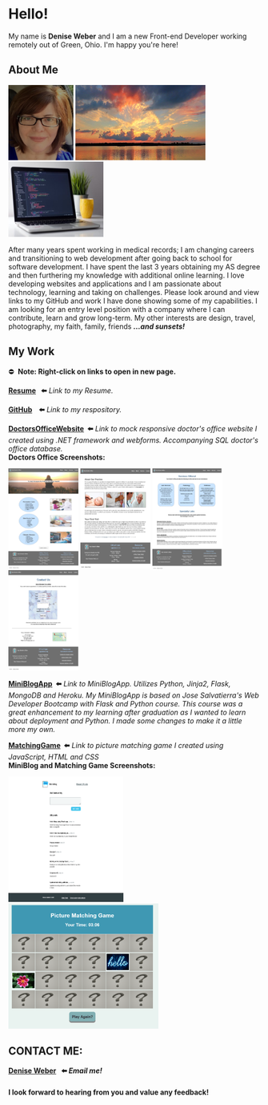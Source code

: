 # Hello! 

My name is **Denise Weber** and I am a new Front-end Developer working remotely out of Green, Ohio. I'm happy you're here! 

## About Me
<p float="center">
<img src="/images/me.png" width="130" height="150"> 
<img src="images/sunset.png" width="260" height="150" >
<img src="images/laptop.jpg" width="190" height="150">
</p>

After many years spent working in medical records; I am changing careers and transitioning to web development after going back to school for software development. I have spent the last 3 years obtaining my AS degree and then furthering my knowledge with additional online learning. I love developing websites and applications and I am passionate about technology, learning and taking on challenges. Please look around and view links to my GitHub and work I have done showing some of my capabilities. I am looking for an entry level position with a company where I can contribute, learn and grow long-term.  My other interests are design, travel, photography, my faith, family, friends **_...and sunsets!_**
<br>
## My Work
⛔️&nbsp; **Note:  Right-click on links to open in new page.** 
<br>
 
**[Resume](/images/Resume.png) &nbsp; ⬅️** _Link to my Resume._

**[GitHub](http://github.com/dweber0001) &nbsp;&nbsp; ⬅️** _Link to my respository._

**[DoctorsOfficeWebsite](http://yourdoctorsoffice2021.azurewebsites.net)&nbsp; ⬅️**  _Link to mock responsive doctor's office website I created using .NET framework and webforms. Accompanying SQL doctor's office database._  <br>
**Doctors Office Screenshots:**

<p float="center">
  <img src="/images/home.png" width="140" height="200"> 
  <img src="/images/about.png" width="140" height="200"> 
  <img src="/images/services.png" width="140" height="200"> 
  <img src="/images/contact.png" width="140" height="200"> 
  </p>

**[MiniBlogApp](http://dweber-microblog-app.herokuapp.com)&nbsp; ⬅️** _Link to MiniBlogApp. Utilizes Python, Jinja2, Flask, MongoDB and Heroku. My MiniBlogApp is based on Jose Salvatierra's Web Developer Bootcamp with Flask and Python course. This course was a great enhancement to my learning after graduation as I wanted to learn about deployment and Python. I made some changes to make it a little more my own._ 

**[MatchingGame](https://dweber0001.github.io/matchGame)&nbsp; ⬅️** _Link to picture matching game I created using JavaScript, HTML and CSS_ 
<br>
**MiniBlog and Matching Game Screenshots:**
<p float="left">
 <img src="/images/miniblogapp.png" width="230" height="250"> &nbsp;&nbsp;&nbsp;&nbsp;
 <img src="/images/PictureMatchingGameJavaScript.PNG" width="300" height="250">
</p> 


## CONTACT ME:  
**[Denise Weber](mailto:dweber0001@gmail.com?subject=[GitHub]%20Source%20Portfolio) &nbsp; ⬅️ _Email me!_**  
#### I look forward to hearing from you and value any feedback! 
